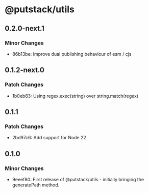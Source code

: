 # @putstack/utils

## 0.2.0-next.1

### Minor Changes

- 86b13be: Improve dual publishing behaviour of esm / cjs

## 0.1.2-next.0

### Patch Changes

- 1b0eb83: Using regex.exec(string) over string.match(regex)

## 0.1.1

### Patch Changes

- 2bd97c6: Add support for Node 22

## 0.1.0

### Minor Changes

- 9eeef80: First release of @putstack/utils - initially bringing the generatePath method.
